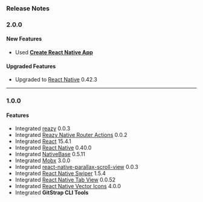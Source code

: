 ### Release Notes

### 2.0.0

#### New Features

*   Used [**Create React Native App**](https://github.com/react-community/create-react-native-app)

#### Upgraded Features

*   Upgraded to [React Native](https://github.com/facebook/react-native) 0.42.3

* * *

### 1.0.0

#### Features

*   Integrated [reazy](https://github.com/GeekyAnts/reazy) 0.0.3
*   Integrated [Reazy Native Router Actions](https://github.com/GeekyAnts/reazy) 0.0.2
*   Integrated [React](https://facebook.github.io/react/) 15.4.1
*   Integrated [React Native](https://github.com/facebook/react-native) 0.40.0
*   Integrated [NativeBase](https://github.com/GeekyAnts/NativeBase) 0.5.11
*   Integrated [Mobx](https://github.com/mobxjs/mobx) 3.0.0
*   Integrated [react-native-parallax-scroll-view](https://github.com/lelandrichardson/react-native-parallax-view) 0.0.3
*   Integrated [React Native Swiper](https://github.com/leecade/react-native-swiper) 1.5.4
*   Integrated [React Native Tab View](https://github.com/react-native-community/react-native-tab-view) 0.0.52
*   Integrated [React Native Vector Icons](https://github.com/oblador/react-native-vector-icons) 4.0.0
*   Integrated **GitStrap CLI Tools**
